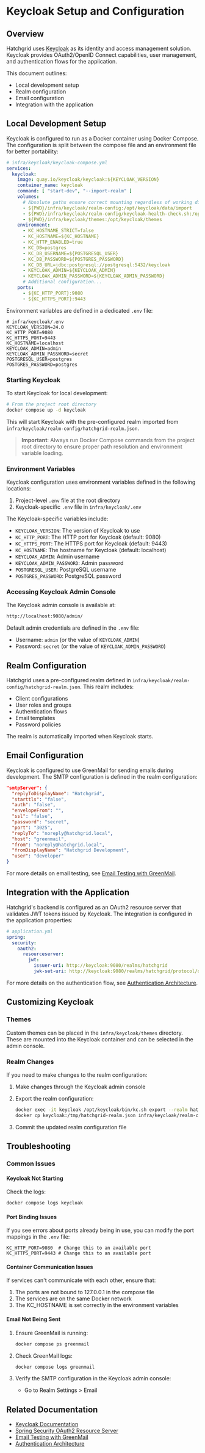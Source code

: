 # Keycloak Setup and Configuration

## Overview

Hatchgrid uses [Keycloak](https://www.keycloak.org/) as its identity and access management solution. Keycloak provides OAuth2/OpenID Connect capabilities, user management, and authentication flows for the application.

This document outlines:

- Local development setup
- Realm configuration
- Email configuration
- Integration with the application

## Local Development Setup

Keycloak is configured to run as a Docker container using Docker Compose. The configuration is split between the compose file and an environment file for better portability:

```yaml
# infra/keycloak/keycloak-compose.yml
services:
  keycloak:
    image: quay.io/keycloak/keycloak:${KEYCLOAK_VERSION}
    container_name: keycloak
    command: [ "start-dev", "--import-realm" ]
    volumes:
      # Absolute paths ensure correct mounting regardless of working directory
      - ${PWD}/infra/keycloak/realm-config:/opt/keycloak/data/import
      - ${PWD}/infra/keycloak/realm-config/keycloak-health-check.sh:/opt/keycloak/health-check.sh
      - ${PWD}/infra/keycloak/themes:/opt/keycloak/themes
    environment:
      - KC_HOSTNAME_STRICT=false
      - KC_HOSTNAME=${KC_HOSTNAME}
      - KC_HTTP_ENABLED=true
      - KC_DB=postgres
      - KC_DB_USERNAME=${POSTGRESQL_USER}
      - KC_DB_PASSWORD=${POSTGRES_PASSWORD}
      - KC_DB_URL=jdbc:postgresql://postgresql:5432/keycloak
      - KEYCLOAK_ADMIN=${KEYCLOAK_ADMIN}
      - KEYCLOAK_ADMIN_PASSWORD=${KEYCLOAK_ADMIN_PASSWORD}
      # Additional configuration...
    ports:
      - ${KC_HTTP_PORT}:9080
      - ${KC_HTTPS_PORT}:9443
```

Environment variables are defined in a dedicated `.env` file:

```properties
# infra/keycloak/.env
KEYCLOAK_VERSION=24.0
KC_HTTP_PORT=9080
KC_HTTPS_PORT=9443
KC_HOSTNAME=localhost
KEYCLOAK_ADMIN=admin
KEYCLOAK_ADMIN_PASSWORD=secret
POSTGRESQL_USER=postgres
POSTGRES_PASSWORD=postgres
```

### Starting Keycloak

To start Keycloak for local development:

```bash
# From the project root directory
docker compose up -d keycloak
```

This will start Keycloak with the pre-configured realm imported from `infra/keycloak/realm-config/hatchgrid-realm.json`.

> **Important**: Always run Docker Compose commands from the project root directory to ensure proper path resolution and environment variable loading.

### Environment Variables

Keycloak configuration uses environment variables defined in the following locations:

1. Project-level `.env` file at the root directory
2. Keycloak-specific `.env` file in `infra/keycloak/.env`

The Keycloak-specific variables include:

- `KEYCLOAK_VERSION`: The version of Keycloak to use
- `KC_HTTP_PORT`: The HTTP port for Keycloak (default: 9080)
- `KC_HTTPS_PORT`: The HTTPS port for Keycloak (default: 9443)
- `KC_HOSTNAME`: The hostname for Keycloak (default: localhost)
- `KEYCLOAK_ADMIN`: Admin username
- `KEYCLOAK_ADMIN_PASSWORD`: Admin password
- `POSTGRESQL_USER`: PostgreSQL username
- `POSTGRES_PASSWORD`: PostgreSQL password

### Accessing Keycloak Admin Console

The Keycloak admin console is available at:

```bash
http://localhost:9080/admin/
```

Default admin credentials are defined in the `.env` file:

- Username: `admin` (or the value of `KEYCLOAK_ADMIN`)
- Password: `secret` (or the value of `KEYCLOAK_ADMIN_PASSWORD`)

## Realm Configuration

Hatchgrid uses a pre-configured realm defined in `infra/keycloak/realm-config/hatchgrid-realm.json`. This realm includes:

- Client configurations
- User roles and groups
- Authentication flows
- Email templates
- Password policies

The realm is automatically imported when Keycloak starts.

## Email Configuration

Keycloak is configured to use GreenMail for sending emails during development. The SMTP configuration is defined in the realm configuration:

```json
"smtpServer": {
  "replyToDisplayName": "Hatchgrid",
  "starttls": "false",
  "auth": "false",
  "envelopeFrom": "",
  "ssl": "false",
  "password": "secret",
  "port": "3025",
  "replyTo": "noreply@hatchgrid.local",
  "host": "greenmail",
  "from": "noreply@hatchgrid.local",
  "fromDisplayName": "Hatchgrid Development",
  "user": "developer"
}
```

For more details on email testing, see [Email Testing with GreenMail](../conventions/email-testing.md).

## Integration with the Application

Hatchgrid's backend is configured as an OAuth2 resource server that validates JWT tokens issued by Keycloak. The integration is configured in the application properties:

```yaml
# application.yml
spring:
  security:
    oauth2:
      resourceserver:
        jwt:
          issuer-uri: http://keycloak:9080/realms/hatchgrid
          jwk-set-uri: http://keycloak:9080/realms/hatchgrid/protocol/openid-connect/certs
```

For more details on the authentication flow, see [Authentication Architecture](./authentication.md).

## Customizing Keycloak

### Themes

Custom themes can be placed in the `infra/keycloak/themes` directory. These are mounted into the Keycloak container and can be selected in the admin console.

### Realm Changes

If you need to make changes to the realm configuration:

1. Make changes through the Keycloak admin console
2. Export the realm configuration:

   ```bash
   docker exec -it keycloak /opt/keycloak/bin/kc.sh export --realm hatchgrid --file /tmp/hatchgrid-realm.json
   docker cp keycloak:/tmp/hatchgrid-realm.json infra/keycloak/realm-config/hatchgrid-realm.json
   ```

3. Commit the updated realm configuration file

## Troubleshooting

### Common Issues

#### Keycloak Not Starting

Check the logs:

```bash
docker compose logs keycloak
```

#### Port Binding Issues

If you see errors about ports already being in use, you can modify the port mappings in the `.env` file:

```properties
KC_HTTP_PORT=9080  # Change this to an available port
KC_HTTPS_PORT=9443 # Change this to an available port
```

#### Container Communication Issues

If services can't communicate with each other, ensure that:

1. The ports are not bound to 127.0.0.1 in the compose file
2. The services are on the same Docker network
3. The KC_HOSTNAME is set correctly in the environment variables

#### Email Not Being Sent

1. Ensure GreenMail is running:

   ```bash
   docker compose ps greenmail
   ```

2. Check GreenMail logs:

   ```bash
   docker compose logs greenmail
   ```

3. Verify the SMTP configuration in the Keycloak admin console:
   - Go to Realm Settings > Email

## Related Documentation

- [Keycloak Documentation](https://www.keycloak.org/documentation)
- [Spring Security OAuth2 Resource Server](https://docs.spring.io/spring-security/reference/servlet/oauth2/resource-server/index.html)
- [Email Testing with GreenMail](../conventions/email-testing.md)
- [Authentication Architecture](./authentication.md)
